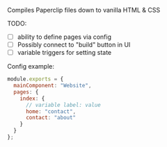 Compiles Paperclip files down to vanilla HTML & CSS

TODO:

- [ ] ability to define pages via config
- [ ] Possibly connect to "build" button in UI
- [ ] variable triggers for setting state

Config example:

```javascript
module.exports = {
  mainComponent: "Website",
  pages: {
    index: {
      // variable label: value
      home: "contact",
      contact: "about"
    }
  }
};
```
